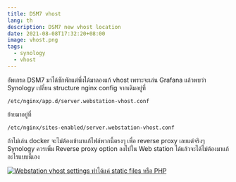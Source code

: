 ```yaml
---
title: DSM7 vhost
lang: th
description: DSM7 new vhost location
date: 2021-08-08T17:32:20+08:00
image: vhost.png
tags:
  - synology
  - vhost
---
```


อัพเกรด DSM7 มาได้ซักพักแต่พึ่งได้มาลองแก้ vhost เพราะจะเล่น Grafana แล้วพบว่า Synology
เปลี่ยน structure nginx config จากเดิมอยู่ที่

```
/etc/nginx/app.d/server.webstation-vhost.conf
```

ย้ายมาอยู่ที่

```
/etc/nginx/sites-enabled/server.webstation-vhost.conf
```

ถ้าไม่เล่น docker จะไม่ต้องเข้ามาแก้ไฟล์พวกนี้ตรงๆ เพื่อ reverse proxy เลยแต่จริงๆ Synology
ควรเพิ่ม Reverse proxy option ลงไปใน Web station ได้แล้วจะได้ไม่ต้องมาแก้อะไรแบบนี้เอง

[![Webstation vhost settings ทำได้แค่ static files หรือ PHP](vhost.png)](vhost.png)

